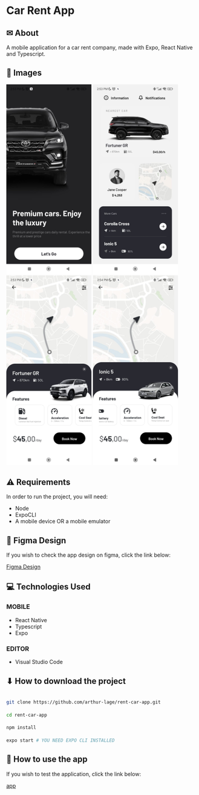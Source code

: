 # Car Rent App

## ✉ About

A mobile application for a car rent company, made with Expo, React Native and Typescript.

## 🌆 Images

<div display="flex">
  <img src="./assets/screenshot-1.jpeg" width="225" alt="Screenshot 1">
  <img src="./assets/screenshot-2.jpeg" width="225" alt="Screenshot 2">
  <img src="./assets/screenshot-3.jpeg" width="225" alt="Screenshot 3">
  <img src="./assets/screenshot-4.jpeg" width="225" alt="Screenshot 4">
</div>

## ⚠ Requirements

In order to run the project, you will need:

- Node
- ExpoCLI
- A mobile device OR a mobile emulator

## 🎨 Figma Design

If you wish to check the app design on figma, click the link below:

[Figma Design](https://www.figma.com/file/TaiWFImZGlhai9MxDYB3ET/Car-Rent-App-(Community))

## 💻 Technologies Used

### MOBILE

- React Native
- Typescript
- Expo

### EDITOR

- Visual Studio Code

## ⬇ How to download the project

```bash

git clone https://github.com/arthur-lage/rent-car-app.git

cd rent-car-app

npm install

expo start # YOU NEED EXPO CLI INSTALLED

```

## 🔗 How to use the app

If you wish to test the application, click the link below:

[app](https://link-to-your-app.com)
